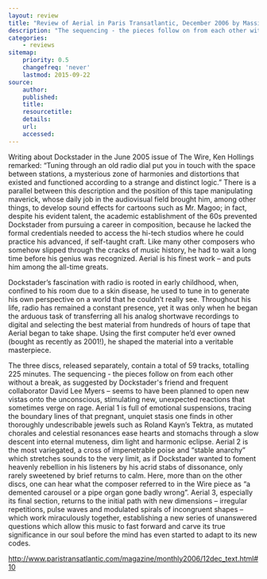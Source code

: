 ```yaml
---
layout: review
title: "Review of Aerial in Paris Transatlantic, December 2006 by Massimo Ricci"
description: "The sequencing - the pieces follow on from each other without a break, as suggested by Dockstader's friend and frequent collaborator David Lee Myers – seems to have been planned to open new vistas onto the unconscious, stimulating new, unexpected reactions that sometimes verge on rage."
categories:
    - reviews
sitemap:
    priority: 0.5
    changefreq: 'never'
    lastmod: 2015-09-22
source:
    author:
    published:
    title:
    resourcetitle: 
    details:
    url: 
    accessed: 
---
```


Writing about Dockstader in the June 2005 issue of The Wire, Ken Hollings remarked: “Tuning through an old radio dial put you in touch with the space between stations, a mysterious zone of harmonies and distortions that existed and functioned according to a strange and distinct logic.” There is a parallel between this description and the position of this tape manipulating maverick, whose daily job in the audiovisual field brought him, among other things, to develop sound effects for cartoons such as Mr. Magoo; in fact, despite his evident talent, the academic establishment of the 60s prevented Dockstader from pursuing a career in composition, because he lacked the formal credentials needed to access the hi-tech studios where he could practice his advanced, if self-taught craft. Like many other composers who somehow slipped through the cracks of music history, he had to wait a long time before his genius was recognized. Aerial is his finest work – and puts him among the all-time greats.

Dockstader’s fascination with radio is rooted in early childhood, when, confined to his room due to a skin disease, he used to tune in to generate his own perspective on a world that he couldn’t really see. Throughout his life, radio has remained a constant presence, yet it was only when he began the arduous task of transferring all his analog shortwave recordings to digital and selecting the best material from hundreds of hours of tape that Aerial began to take shape. Using the first computer he’d ever owned (bought as recently as 2001!), he shaped the material into a veritable masterpiece.

The three discs, released separately, contain a total of 59 tracks, totalling 225 minutes. The sequencing - the pieces follow on from each other without a break, as suggested by Dockstader's friend and frequent collaborator David Lee Myers – seems to have been planned to open new vistas onto the unconscious, stimulating new, unexpected reactions that sometimes verge on rage. Aerial 1 is full of emotional suspensions, tracing the boundary lines of that pregnant, unquiet stasis one finds in other thoroughly undescribable jewels such as Roland Kayn’s Tektra, as mutated chorales and celestial resonances ease hearts and stomachs through a slow descent into eternal muteness, dim light and harmonic eclipse. Aerial 2 is the most variegated, a cross of impenetrable poise and “stable anarchy” which stretches sounds to the very limit, as if Dockstader wanted to foment heavenly rebellion in his listeners by his acrid stabs of dissonance, only rarely sweetened by brief returns to calm. Here, more than on the other discs, one can hear what the composer referred to in the Wire piece as “a demented carousel or a pipe organ gone badly wrong”. Aerial 3, especially its final section, returns to the initial path with new dimensions – irregular repetitions, pulse waves and modulated spirals of incongruent shapes – which work miraculously together, establishing a new series of unanswered questions which allow this music to fast forward and carve its true significance in our soul before the mind has even started to adapt to its new codes.

<http://www.paristransatlantic.com/magazine/monthly2006/12dec_text.html#10>